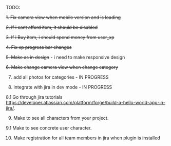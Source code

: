 TODO:

~~1. Fix camera view when mobile version and is loading~~

~~2. If i cant afford item, it should be disabled~~

~~3. If i Buy item, i should spend money from user_xp~~

~~4. Fix xp progress bar changes~~

~~5. Make as in design~~ - i need to make responsive design

~~6. Make change camera view when change category~~

7. add all photos for categories - IN PROGRESS

8. Integrate with jira in dev mode - IN PROGRESS

8.1 Go through jira tutorials https://developer.atlassian.com/platform/forge/build-a-hello-world-app-in-jira/.

9. Make to see all characters from your project.

9.1 Make to see concrete user character.

10. Make registration for all team members in jira when plugin is installed
